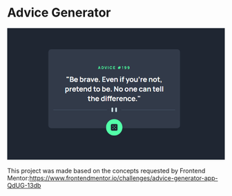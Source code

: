# Advice Generator
<img src="src/assets/Advicee.png">

This project was made based on the concepts requested by Frontend Mentor:https://www.frontendmentor.io/challenges/advice-generator-app-QdUG-13db


